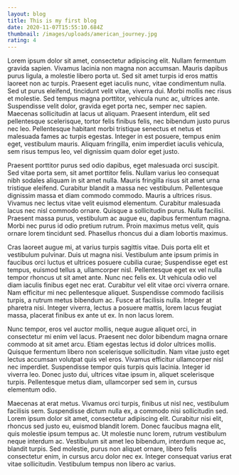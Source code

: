 ```yaml
---
layout: blog
title: This is my first blog
date: 2020-11-07T15:55:10.684Z
thumbnail: /images/uploads/american_journey.jpg
rating: 4
---
```

<!--StartFragment-->

Lorem ipsum dolor sit amet, consectetur adipiscing elit. Nullam fermentum gravida sapien. Vivamus lacinia non magna non accumsan. Mauris dapibus purus ligula, a molestie libero porta ut. Sed sit amet turpis id eros mattis laoreet non ac turpis. Praesent eget iaculis nunc, vitae condimentum nulla. Sed ut purus eleifend, tincidunt velit vitae, viverra dui. Morbi mollis nec risus et molestie. Sed tempus magna porttitor, vehicula nunc ac, ultrices ante. Suspendisse velit dolor, gravida eget porta nec, semper nec sapien. Maecenas sollicitudin at lacus ut aliquam. Praesent interdum, elit sed pellentesque scelerisque, tortor felis finibus felis, nec bibendum justo purus nec leo. Pellentesque habitant morbi tristique senectus et netus et malesuada fames ac turpis egestas. Integer in est posuere, tempus enim eget, vestibulum mauris. Aliquam fringilla, enim imperdiet iaculis vehicula, sem risus tempus leo, vel dignissim quam dolor eget justo.

Praesent porttitor purus sed odio dapibus, eget malesuada orci suscipit. Sed vitae porta sem, sit amet porttitor felis. Nullam varius leo consequat nibh sodales aliquam in sit amet nulla. Mauris fringilla risus sit amet urna tristique eleifend. Curabitur blandit a massa nec vestibulum. Pellentesque dignissim massa et diam commodo commodo. Mauris a ultrices risus. Vivamus nec lectus vitae velit euismod elementum. Curabitur malesuada lacus nec nisl commodo ornare. Quisque a sollicitudin purus. Nulla facilisi. Praesent massa purus, vestibulum ac augue eu, dapibus fermentum magna. Morbi nec purus id odio pretium rutrum. Proin maximus metus velit, quis ornare lorem tincidunt sed. Phasellus rhoncus dui a diam lobortis maximus.

Cras laoreet augue mi, at varius turpis sagittis vitae. Duis porta elit et vestibulum pulvinar. Duis ut magna nisi. Vestibulum ante ipsum primis in faucibus orci luctus et ultrices posuere cubilia curae; Suspendisse eget est tempus, euismod tellus a, ullamcorper nisl. Pellentesque eget ex vel nulla tempor rhoncus ut sit amet ante. Nunc nec felis ex. Ut vehicula odio vel diam iaculis finibus eget nec erat. Curabitur vel elit vitae orci viverra ornare. Nam efficitur mi nec pellentesque aliquet. Suspendisse commodo facilisis turpis, a rutrum metus bibendum ac. Fusce at facilisis nulla. Integer at pharetra nisi. Integer viverra, lectus a posuere mattis, lorem lacus feugiat massa, placerat finibus ex ante ut ex. In non lacus lorem.

Nunc tempor, eros vel auctor mollis, neque augue aliquet orci, in consectetur mi enim vel lacus. Praesent nec dolor bibendum magna ornare commodo at sit amet arcu. Etiam egestas lectus id dolor ultrices mollis. Quisque fermentum libero non scelerisque sollicitudin. Nam vitae justo eget lectus accumsan volutpat quis vel eros. Vivamus efficitur ullamcorper nisl nec imperdiet. Suspendisse tempor quis turpis quis lacinia. Integer id viverra leo. Donec justo dui, ultrices vitae ipsum in, aliquet scelerisque turpis. Pellentesque metus diam, ullamcorper sed sem in, cursus elementum odio.

Maecenas at erat metus. Vivamus orci turpis, finibus ut nisl nec, vestibulum facilisis sem. Suspendisse dictum nulla ex, a commodo nisi sollicitudin sed. Lorem ipsum dolor sit amet, consectetur adipiscing elit. Curabitur nisi elit, rhoncus sed justo eu, euismod blandit lorem. Donec faucibus magna elit, quis molestie ipsum tempus ac. Ut molestie nunc lorem, rutrum vestibulum neque interdum ac. Vestibulum sit amet leo bibendum, interdum neque ac, blandit turpis. Sed molestie, purus non aliquet ornare, libero felis consectetur enim, in cursus arcu dolor nec ex. Integer consequat varius erat vitae sollicitudin. Vestibulum tempus non libero ac varius.

<!--EndFragment-->